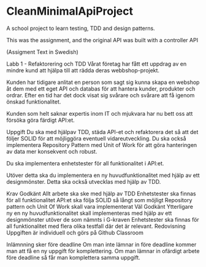 # CleanMinimalApiProject

A school project to learn testing, TDD and design patterns.

This was the assignment, and the original API was built with a controller API

(Assigment Text in Swedish)

Labb 1 - Refaktorering och TDD
Vårat företag har fått ett uppdrag av en mindre kund att hjälpa till att rädda deras webbshop-projekt.

Kunden har tidigare anlitat en person som sagt sig kunna skapa en webshop åt dem med ett eget API och databas för att hantera kunder, produkter och ordrar. Efter en tid har det dock visat sig svårare och svårare att få igenom önskad funktionalitet.

Kunden som helt saknar expertis inom IT och mjukvara har nu bett oss att försöka göra färdigt API:et.

Uppgift
Du ska med hjälpav TDD, städa API-et och refaktorera det så att det följer SOLID för att möjliggöra eventuell vidareutveckling. Du ska också implementera Repository Pattern med Unit of Work för att göra hanteringen av data mer konsekvent och robust.

Du ska implementera enhetstester för all funktionalitet i API:et.

Utöver detta ska du implementera en ny huvudfunktionalitet med hjälp av ett designmönster. Detta ska också utvecklas med hjälp av TDD.

Krav
Godkänt
Allt arbete ska ske med hjälp av TDD
Enhetstester ska finnas för all funktionalitet
API:et ska följa SOLID så långt som möjligt
Repository pattern och Unit Of Work skall vara implementerat
Väl Godkänt
Ytterligare ny en ny huvudfunktionalitet skall implementeras med hjälp av ett designmönster utöver de som nämnts i G-kraven
Enhetstester ska finnas för all funktionalitet med flera olika testfall där det är relevant.
Redovisning
Uppgiften är individuell och görs på Github Classroom

Inlämnning sker före deadline
Om man inte lämnar in före deadline kommer man att få en ny uppgift för komplettering. Om man lämnar in ofärdigt arbete före deadline så får man komplettera samma uppgift.
